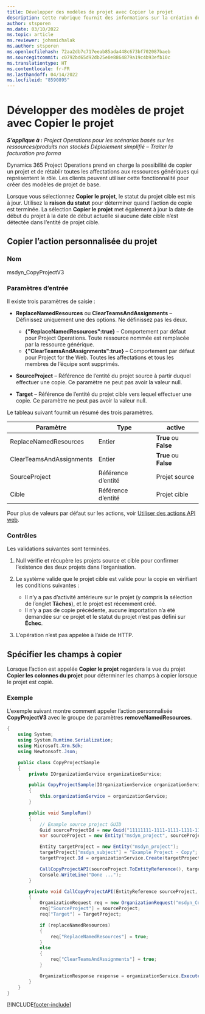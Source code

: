 ```yaml
---
title: Développer des modèles de projet avec Copier le projet
description: Cette rubrique fournit des informations sur la création de modèles de projet à l’aide de l’action personnalisée Copier le projet.
author: stsporen
ms.date: 03/10/2022
ms.topic: article
ms.reviewer: johnmichalak
ms.author: stsporen
ms.openlocfilehash: 72aa2db7c717eeab85ada448c673bf702087baeb
ms.sourcegitcommit: c0792bd65d92db25e0e8864879a19c4b93efb10c
ms.translationtype: HT
ms.contentlocale: fr-FR
ms.lasthandoff: 04/14/2022
ms.locfileid: "8590895"
---
```

# <a name="develop-project-templates-with-copy-project"></a>Développer des modèles de projet avec Copier le projet

_**S’applique à :** Project Operations pour les scénarios basés sur les ressources/produits non stockés Déploiement simplifié – Traiter la facturation pro forma_

Dynamics 365 Project Operations prend en charge la possibilité de copier un projet et de rétablir toutes les affectations aux ressources génériques qui représentent le rôle. Les clients peuvent utiliser cette fonctionnalité pour créer des modèles de projet de base.

Lorsque vous sélectionnez **Copier le projet**, le statut du projet cible est mis à jour. Utilisez la **raison du statut** pour déterminer quand l’action de copie est terminée. La sélection **Copier le projet** met également à jour la date de début du projet à la date de début actuelle si aucune date cible n’est détectée dans l’entité de projet cible.

## <a name="copy-project-custom-action"></a>Copier l’action personnalisée du projet

### <a name="name"></a>Nom  

msdyn\_CopyProjectV3

### <a name="input-parameters"></a>Paramètres d’entrée

Il existe trois paramètres de saisie :

- **ReplaceNamedResources** ou **ClearTeamsAndAssignments** – Définissez uniquement une des options. Ne définissez pas les deux.

    - **\{"ReplaceNamedResources":true\}** – Comportement par défaut pour Project Operations. Toute ressource nommée est remplacée par la ressource générique.
    - **\{"ClearTeamsAndAssignments":true\}** – Comportement par défaut pour Project for the Web. Toutes les affectations et tous les membres de l’équipe sont supprimés.

- **SourceProject** – Référence de l’entité du projet source à partir duquel effectuer une copie. Ce paramètre ne peut pas avoir la valeur null.
- **Target** – Référence de l’entité du projet cible vers lequel effectuer une copie. Ce paramètre ne peut pas avoir la valeur null.

Le tableau suivant fournit un résumé des trois paramètres.

| Paramètre                | Type             | active                 |
|--------------------------|------------------|-----------------------|
| ReplaceNamedResources    | Entier          | **True** ou **False** |
| ClearTeamsAndAssignments | Entier          | **True** ou **False** |
| SourceProject            | Référence d’entité | Projet source    |
| Cible                   | Référence d’entité | Projet cible    |

Pour plus de valeurs par défaut sur les actions, voir [Utiliser des actions API web](/powerapps/developer/common-data-service/webapi/use-web-api-actions).

### <a name="validations"></a>Contrôles

Les validations suivantes sont terminées.

1. Null vérifie et récupère les projets source et cible pour confirmer l’existence des deux projets dans l’organisation.
2. Le système valide que le projet cible est valide pour la copie en vérifiant les conditions suivantes :

    - Il n’y a pas d’activité antérieure sur le projet (y compris la sélection de l’onglet **Tâches**), et le projet est récemment créé.
    - Il n’y a pas de copie précédente, aucune importation n’a été demandée sur ce projet et le statut du projet n’est pas défini sur **Échec**.

3. L’opération n’est pas appelée à l’aide de HTTP.

## <a name="specify-fields-to-copy"></a>Spécifier les champs à copier

Lorsque l’action est appelée **Copier le projet** regardera la vue du projet **Copier les colonnes du projet** pour déterminer les champs à copier lorsque le projet est copié.

### <a name="example"></a>Exemple

L’exemple suivant montre comment appeler l’action personnalisée **CopyProjectV3** avec le groupe de paramètres **removeNamedResources**.

```C#
{
    using System;
    using System.Runtime.Serialization;
    using Microsoft.Xrm.Sdk;
    using Newtonsoft.Json;

    public class CopyProjectSample
    {
        private IOrganizationService organizationService;

        public CopyProjectSample(IOrganizationService organizationService)
        {
            this.organizationService = organizationService;
        }

        public void SampleRun()
        {
            // Example source project GUID
            Guid sourceProjectId = new Guid("11111111-1111-1111-1111-111111111111");
            var sourceProject = new Entity("msdyn_project", sourceProjectId);

            Entity targetProject = new Entity("msdyn_project");
            targetProject["msdyn_subject"] = "Example Project - Copy";
            targetProject.Id = organizationService.Create(targetProject);

            CallCopyProjectAPI(sourceProject.ToEntityReference(), targetProject.ToEntityReference(), copyOption, true, false);
            Console.WriteLine("Done ...");
        }

        private void CallCopyProjectAPI(EntityReference sourceProject, EntityReference TargetProject, bool replaceNamedResources = true, bool clearTeamsAndAssignments = false)
        {
            OrganizationRequest req = new OrganizationRequest("msdyn_CopyProjectV3");
            req["SourceProject"] = sourceProject;
            req["Target"] = TargetProject;

            if (replaceNamedResources)
            {
                req["ReplaceNamedResources"] = true;
            }
            else
            {
                req["ClearTeamsAndAssignments"] = true;
            }

            OrganizationResponse response = organizationService.Execute(req);
        }
    }
}
```

[!INCLUDE[footer-include](../includes/footer-banner.md)]
